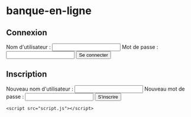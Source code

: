 # banque-en-ligne
<!DOCTYPE html>
<html lang="en">
<head>
    <meta charset="UTF-8">
    <meta name="viewport" content="width=device-width, initial-scale=1.0">
    <link rel="stylesheet" href="styles.css">
    <title>Online Banking App</title>
</head>
<body>
    <div class="container">
        <div class="form-container">
            <form id="signin-form">
                <h2>Connexion</h2>
                <label for="username">Nom d'utilisateur :</label>
                <input type="text" id="username" required>
                <label for="password">Mot de passe :</label>
                <input type="password" id="password" required>
                <button type="submit">Se connecter</button>
            </form>
        </div>
        <div class="form-container">
            <form id="signup-form">
                <h2>Inscription</h2>
                <label for="new-username">Nouveau nom d'utilisateur :</label>
                <input type="text" id="new-username" required>
                <label for="new-password">Nouveau mot de passe :</label>
                <input type="password" id="new-password" required>
                <button type="submit">S'inscrire</button>
            </form>
        </div>
    </div>

    <script src="script.js"></script>
</body>
</html>


